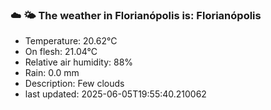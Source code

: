 ### ☁️ 🌤️  The weather in Florianópolis is: Florianópolis

- Temperature: 20.62°C
- On flesh: 21.04°C
- Relative air humidity: 88%
- Rain: 0.0 mm
- Description: Few clouds
- last updated: 2025-06-05T19:55:40.210062

